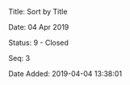 Title:  Sort by Title

Date:   04 Apr 2019

Status: 9 - Closed

Seq:    3

Date Added: 2019-04-04 13:38:01

